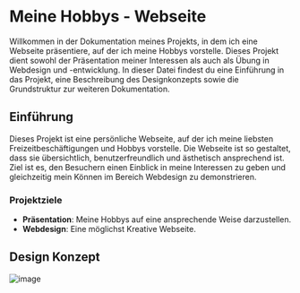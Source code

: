 # Meine Hobbys - Webseite

Willkommen in der Dokumentation meines Projekts, in dem ich eine Webseite präsentiere, auf der ich meine Hobbys vorstelle. Dieses Projekt dient sowohl der Präsentation meiner Interessen als auch als Übung in Webdesign und -entwicklung. In dieser Datei findest du eine Einführung in das Projekt, eine Beschreibung des Designkonzepts sowie die Grundstruktur zur weiteren Dokumentation.

## Einführung

Dieses Projekt ist eine persönliche Webseite, auf der ich meine liebsten Freizeitbeschäftigungen und Hobbys vorstelle. Die Webseite ist so gestaltet, dass sie übersichtlich, benutzerfreundlich und ästhetisch ansprechend ist. Ziel ist es, den Besuchern einen Einblick in meine Interessen zu geben und gleichzeitig mein Können im Bereich Webdesign zu demonstrieren.

### Projektziele
- **Präsentation**: Meine Hobbys auf eine ansprechende Weise darzustellen.
- **Webdesign**: Eine möglichst Kreative Webseite.

## Design Konzept

![image](https://github.com/user-attachments/assets/12eeece5-4975-4c2b-bd07-3f42ef892382)

